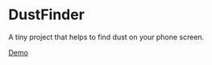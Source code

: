 # DustFinder

A tiny project that helps to find dust on your phone screen.

[Demo](https://trufi.art/dust-finder/)
